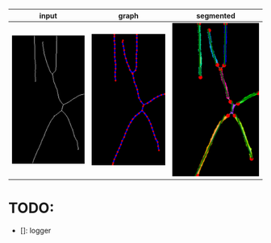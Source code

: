 

|input|graph|segmented|
|---|---|---|
|![](https://github.com/yuki-inaho/PySkeleton2Graph/blob/main/results/input.png)|![](https://github.com/yuki-inaho/PySkeleton2Graph/blob/main/results/graph.png)|![](https://github.com/yuki-inaho/PySkeleton2Graph/blob/main/results/parsed.png)|

# TODO:
- []: logger